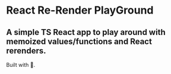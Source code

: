 # React Re-Render PlayGround

## A simple TS React app to play around with memoized values/functions and React rerenders.

Built with 💙.
